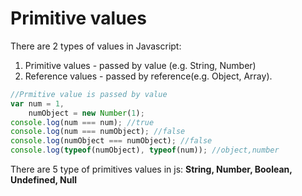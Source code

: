 # Primitive values

There are 2 types of values in Javascript:
1. Primitive values - passed by value (e.g. String, Number)
2. Reference values - passed by reference(e.g. Object, Array).

```js
//Prmitive value is passed by value
var num = 1,
    numObject = new Number(1);
console.log(num === num); //true
console.log(num === numObject); //false
console.log(numObject === numObject); //false
console.log(typeof(numObject), typeof(num)); //object,number
```

There are 5 type of primitives values in js: **String, Number, Boolean, Undefined, Null**
